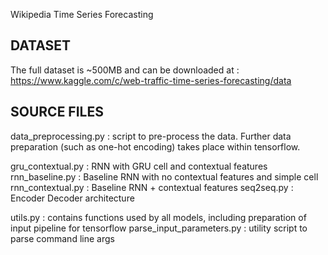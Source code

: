 Wikipedia Time Series Forecasting

## DATASET
The full dataset is ~500MB and can be downloaded at : https://www.kaggle.com/c/web-traffic-time-series-forecasting/data

## SOURCE FILES
data_preprocessing.py : script to pre-process the data. Further data preparation (such as one-hot encoding) takes
place within tensorflow.

gru_contextual.py : RNN with GRU cell and contextual features
rnn_baseline.py : Baseline RNN with no contextual features and simple cell
rnn_contextual.py : Baseline RNN + contextual features
seq2seq.py : Encoder Decoder architecture

utils.py : contains functions used by all models, including preparation of input pipeline for tensorflow
parse_input_parameters.py : utility script to parse command line args
